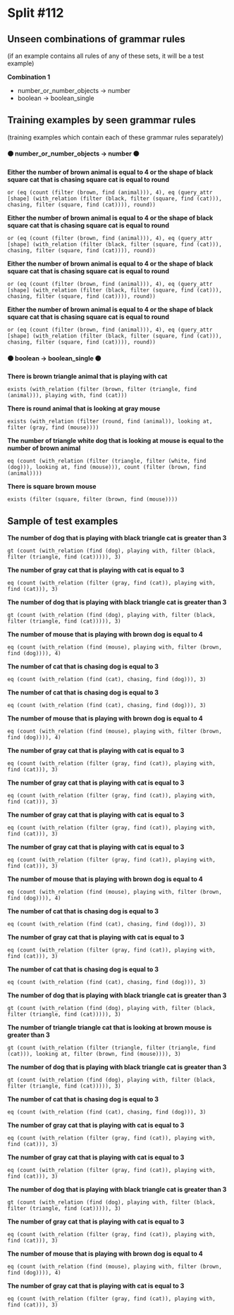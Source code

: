 # Split #112
## Unseen combinations of grammar rules
(if an example contains all rules of any of these sets, it will be a test example)

**Combination 1**
* number_or_number_objects -> number
* boolean -> boolean_single

## Training examples by seen grammar rules
(training examples which contain each of these grammar rules separately)
#### ⚫ number_or_number_objects -> number ⚫
**Either the number of brown animal is equal to 4 or the shape of black square cat that is chasing square cat is equal to round**
 ```
or (eq (count (filter (brown, find (animal))), 4), eq (query_attr [shape] (with_relation (filter (black, filter (square, find (cat))), chasing, filter (square, find (cat)))), round))
```
**Either the number of brown animal is equal to 4 or the shape of black square cat that is chasing square cat is equal to round**
 ```
or (eq (count (filter (brown, find (animal))), 4), eq (query_attr [shape] (with_relation (filter (black, filter (square, find (cat))), chasing, filter (square, find (cat)))), round))
```
**Either the number of brown animal is equal to 4 or the shape of black square cat that is chasing square cat is equal to round**
 ```
or (eq (count (filter (brown, find (animal))), 4), eq (query_attr [shape] (with_relation (filter (black, filter (square, find (cat))), chasing, filter (square, find (cat)))), round))
```
**Either the number of brown animal is equal to 4 or the shape of black square cat that is chasing square cat is equal to round**
 ```
or (eq (count (filter (brown, find (animal))), 4), eq (query_attr [shape] (with_relation (filter (black, filter (square, find (cat))), chasing, filter (square, find (cat)))), round))
```
#### ⚫ boolean -> boolean_single ⚫
**There is brown triangle animal that is playing with cat**
 ```
exists (with_relation (filter (brown, filter (triangle, find (animal))), playing with, find (cat)))
```
**There is round animal that is looking at gray mouse**
 ```
exists (with_relation (filter (round, find (animal)), looking at, filter (gray, find (mouse))))
```
**The number of triangle white dog that is looking at mouse is equal to the number of brown animal**
 ```
eq (count (with_relation (filter (triangle, filter (white, find (dog))), looking at, find (mouse))), count (filter (brown, find (animal))))
```
**There is square brown mouse**
 ```
exists (filter (square, filter (brown, find (mouse))))
```
## Sample of test examples
**The number of dog that is playing with black triangle cat is greater than 3**
 ```
gt (count (with_relation (find (dog), playing with, filter (black, filter (triangle, find (cat))))), 3)
```
**The number of gray cat that is playing with cat is equal to 3**
 ```
eq (count (with_relation (filter (gray, find (cat)), playing with, find (cat))), 3)
```
**The number of dog that is playing with black triangle cat is greater than 3**
 ```
gt (count (with_relation (find (dog), playing with, filter (black, filter (triangle, find (cat))))), 3)
```
**The number of mouse that is playing with brown dog is equal to 4**
 ```
eq (count (with_relation (find (mouse), playing with, filter (brown, find (dog)))), 4)
```
**The number of cat that is chasing dog is equal to 3**
 ```
eq (count (with_relation (find (cat), chasing, find (dog))), 3)
```
**The number of cat that is chasing dog is equal to 3**
 ```
eq (count (with_relation (find (cat), chasing, find (dog))), 3)
```
**The number of mouse that is playing with brown dog is equal to 4**
 ```
eq (count (with_relation (find (mouse), playing with, filter (brown, find (dog)))), 4)
```
**The number of gray cat that is playing with cat is equal to 3**
 ```
eq (count (with_relation (filter (gray, find (cat)), playing with, find (cat))), 3)
```
**The number of gray cat that is playing with cat is equal to 3**
 ```
eq (count (with_relation (filter (gray, find (cat)), playing with, find (cat))), 3)
```
**The number of gray cat that is playing with cat is equal to 3**
 ```
eq (count (with_relation (filter (gray, find (cat)), playing with, find (cat))), 3)
```
**The number of gray cat that is playing with cat is equal to 3**
 ```
eq (count (with_relation (filter (gray, find (cat)), playing with, find (cat))), 3)
```
**The number of mouse that is playing with brown dog is equal to 4**
 ```
eq (count (with_relation (find (mouse), playing with, filter (brown, find (dog)))), 4)
```
**The number of cat that is chasing dog is equal to 3**
 ```
eq (count (with_relation (find (cat), chasing, find (dog))), 3)
```
**The number of gray cat that is playing with cat is equal to 3**
 ```
eq (count (with_relation (filter (gray, find (cat)), playing with, find (cat))), 3)
```
**The number of cat that is chasing dog is equal to 3**
 ```
eq (count (with_relation (find (cat), chasing, find (dog))), 3)
```
**The number of dog that is playing with black triangle cat is greater than 3**
 ```
gt (count (with_relation (find (dog), playing with, filter (black, filter (triangle, find (cat))))), 3)
```
**The number of triangle triangle cat that is looking at brown mouse is greater than 3**
 ```
gt (count (with_relation (filter (triangle, filter (triangle, find (cat))), looking at, filter (brown, find (mouse)))), 3)
```
**The number of dog that is playing with black triangle cat is greater than 3**
 ```
gt (count (with_relation (find (dog), playing with, filter (black, filter (triangle, find (cat))))), 3)
```
**The number of cat that is chasing dog is equal to 3**
 ```
eq (count (with_relation (find (cat), chasing, find (dog))), 3)
```
**The number of gray cat that is playing with cat is equal to 3**
 ```
eq (count (with_relation (filter (gray, find (cat)), playing with, find (cat))), 3)
```
**The number of gray cat that is playing with cat is equal to 3**
 ```
eq (count (with_relation (filter (gray, find (cat)), playing with, find (cat))), 3)
```
**The number of dog that is playing with black triangle cat is greater than 3**
 ```
gt (count (with_relation (find (dog), playing with, filter (black, filter (triangle, find (cat))))), 3)
```
**The number of gray cat that is playing with cat is equal to 3**
 ```
eq (count (with_relation (filter (gray, find (cat)), playing with, find (cat))), 3)
```
**The number of mouse that is playing with brown dog is equal to 4**
 ```
eq (count (with_relation (find (mouse), playing with, filter (brown, find (dog)))), 4)
```
**The number of gray cat that is playing with cat is equal to 3**
 ```
eq (count (with_relation (filter (gray, find (cat)), playing with, find (cat))), 3)
```